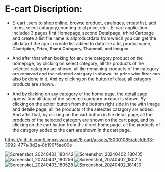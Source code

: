 # E-cart Discription:

* E-cart users to shop online, browse product, cataloges, create list, add items, select catagory,counting total price, etc... E-cart application included 3 pages first Homepage, second Detailpage, trhird Cartpage and create a list flie name is allproductdata from which you can get the all data of the app in create list added to data like a Id, productname, Discription, Price, Brand,Catagory, Thumnail, and Images.


* And after that when looking for any one category product on the homepage, by clicking on select category, all the products of the selected category are shown, all the remaining products of the category are removed and the selected category is shown.  Its prize wise fitter can also be done in it.  And by clicking on the button of clear, all catagory products are shown.


* And by clicking on any category of the home page, the detail page opens.  And all data of the selected category product is shown.  By clicking on the action button from the bottom right side in the with Image and detaile page, all the products of the selected catagory are added.  And after that, by clicking on the cart button in the detail page, all the products of the selected category are shown on the cart page, and by clicking on the cart button from the direct home page, all the products of the category added to the cart are shown in the cart page.


https://github.com/Limbasiyakrupali/E-cart/assets/150001085/abbfdb33-3992-477a-8d2a-8b19075ae00e


![Screenshot_20240402_180442](https://github.com/Limbasiyakrupali/E-cart/assets/150001085/dd09fa30-334e-4e8f-a26a-648483162c89)
![Screenshot_20240402_180405](https://github.com/Limbasiyakrupali/E-cart/assets/150001085/f2b1c68d-7b39-48eb-bcad-0f68a36a0dc5)
![Screenshot_20240402_180256](https://github.com/Limbasiyakrupali/E-cart/assets/150001085/70b97b9b-98d0-4e83-8c50-5ee662613252)
![Screenshot_20240402_180215](https://github.com/Limbasiyakrupali/E-cart/assets/150001085/c619a603-73d3-4d90-9cdf-9cd980240245)
![Screenshot_20240402_180528](https://github.com/Limbasiyakrupali/E-cart/assets/150001085/b33f4648-427b-438d-b468-a5d4f3861f7d)
![Screenshot_20240402_181430](https://github.com/Limbasiyakrupali/E-cart/assets/150001085/08d4d2c6-8f78-480a-a1dc-6fe3ac8fd0e2)
